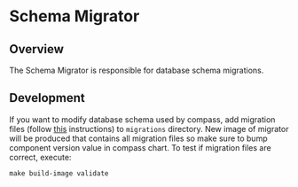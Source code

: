 # Schema Migrator

## Overview

The Schema Migrator is responsible for database schema migrations.

## Development

If you want to modify database schema used by compass, add migration files (follow [this](https://github.com/golang-migrate/migrate/blob/master/MIGRATIONS.md) instructions) to `migrations` directory. New image of migrator will be produced that contains all migration files so make sure to bump component version value in compass chart.
To test if migration files are correct, execute:
```
make build-image validate
```
